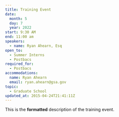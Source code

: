 ```yaml
---
title: Training Event
date:
  month: 5
  day: 7
  year: 2022
start: 9:30 AM
end: 11:00 am
speakers:
  - name: Ryan Ahearn, Esq
open_to:
  - Summer Interns
  - Postbacs
required_for:
  - Postbacs
accommodations:
  name: Ryan Ahearn
  email: ryan.ahearn@gsa.gov
topic:
  - Graduate School
updated_at: 2015-04-24T21:41:11Z
---
```

This is the **formatted** description of the training event.
